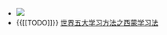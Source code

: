 - ![](https://firebasestorage.googleapis.com/v0/b/firescript-577a2.appspot.com/o/imgs%2Fapp%2Flxyer%2FeAPyDSTb6M.png?alt=media&token=fe267458-a1fa-4718-8703-298d3f7a5cd3)
- {{[[TODO]]}} [世界五大学习方法之西蒙学习法](https://zhuanlan.zhihu.com/p/99450064)
